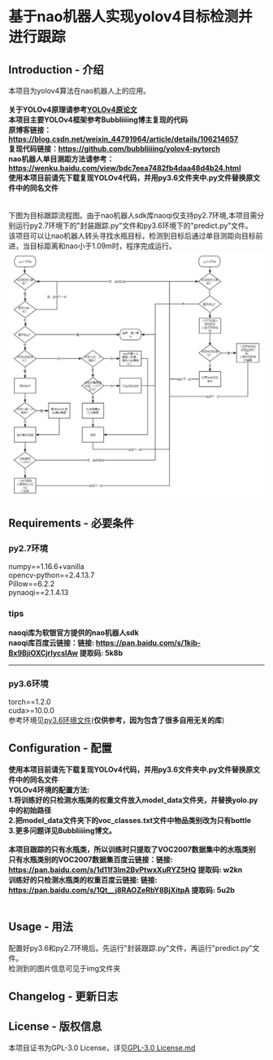 # 基于nao机器人实现yolov4目标检测并进行跟踪

## Introduction - 介绍
本项目为yolov4算法在nao机器人上的应用。<br><br>
**关于YOLOv4原理请参考[YOLOv4原论文](https://arxiv.org/pdf/2004.10934.pdf)<br>
本项目主要YOLOv4框架参考Bubbliiiing博主复现的代码<br>
原博客链接：https://blog.csdn.net/weixin_44791964/article/details/106214657<br>
复现代码链接：https://github.com/bubbliiiing/yolov4-pytorch<br>
nao机器人单目测距方法请参考：https://wenku.baidu.com/view/bdc7eea7482fb4daa48d4b24.html<br>
使用本项目前请先下载复现YOLOv4代码，并用py3.6文件夹中.py文件替换原文件中的同名文件<br>**<br><br>
下图为目标跟踪流程图。由于nao机器人sdk库naoqi仅支持py2.7环境,本项目需分别运行py2.7环境下的"封装跟踪.py"文件和py3.6环境下的"predict.py"文件。<br>
该项目可以让nao机器人转头寻找水瓶目标，检测到目标后通过单目测距向目标前进，当目标距离和nao小于1.09m时，程序完成运行。
![image](https://github.com/leibusigo/nao-tracking-yolov4/blob/main/img/nao%E6%9C%BA%E5%99%A8%E4%BA%BA%E8%B7%9F%E8%B8%AA%E6%B5%81%E7%A8%8B.png)
## Requirements - 必要条件
### **py2.7环境**<br>
numpy==1.16.6+vanilla<br>
opencv-python==2.4.13.7<br>
Pillow==6.2.2<br>
pynaoqi==2.1.4.13<br>
### **tips**
**naoqi库为软银官方提供的nao机器人sdk<br>naoqi库百度云链接：链接: https://pan.baidu.com/s/1kib-Bx9BjiOXCjrIycsIAw 提取码: 5k8b**
***
### **py3.6环境**<br>
torch==1.2.0 <br>
cuda>=10.0.0<br>
参考环境见[py3.6环境文件](https://github.com/leibusigo/nao-tracking-yolov4/blob/main/3.6%E7%8E%AF%E5%A2%83/requirements.txt)(**仅供参考，因为包含了很多自用无关的库**)
## Configuration - 配置
**使用本项目前请先下载复现YOLOv4代码，并用py3.6文件夹中.py文件替换原文件中的同名文件<br>
YOLOv4环境的配置方法:<br>
1.将训练好的只检测水瓶类的权重文件放入model_data文件夹，并替换yolo.py中的初始路径<br>
2.把model_data文件夹下的voc_classes.txt文件中物品类别改为只有bottle<br>
3.更多问题详见Bubbliiiing博文。<br><br>
本项目跟踪的只有水瓶类，所以训练时只提取了VOC2007数据集中的水瓶类别<br>
只有水瓶类别的VOC2007数据集百度云链接：链接: https://pan.baidu.com/s/1d11f3lm2BvPtwxXuRYZ5HQ 提取码: w2kn <br>
训练好的只检测水瓶类的权重百度云链接: 链接: https://pan.baidu.com/s/1Qt__j8RAOZeRbY8BjXitpA 提取码: 5u2b <br><br>**
## Usage - 用法
配置好py3.6和py2.7环境后。先运行"封装跟踪.py"文件，再运行"predict.py"文件。<br>
检测到的图片信息可见于img文件夹<br>
## Changelog - 更新日志
## License - 版权信息
本项目证书为GPL-3.0 License，详见[GPL-3.0 License.md](https://github.com/leibusigo/nao-tracking-yolov4/blob/main/LICENSE)
